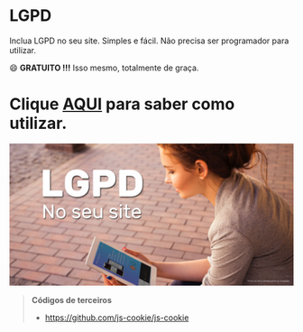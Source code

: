 # LGPD
Inclua LGPD no seu site. Simples e fácil. Não precisa ser programador para utilizar.

😄 **GRATUITO !!!** Isso mesmo, totalmente de graça.

# Clique [AQUI](https://lgpd.ml) para saber como utilizar.

<img src="assets/images/lgpd-capa-github.jpg" alt="Inclua LGPD no seu site de graça">

>**Códigos de terceiros**
>- https://github.com/js-cookie/js-cookie